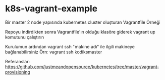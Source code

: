# k8s-vagrant-example
Bir master 2 node yapısında kubernetes cluster oluşturan Vagrantfile Örneği 

Repoyu indirdikten sonra  Vagrantfile'ın olduğu klasöre giderek vagrant up komutunu çalıştırın 

Kurulumun ardından vagrant ssh "makine adı" ile ilgili makineye bağlanabilirsiniz Örn: vagrant ssh kodiksmaster



Referanslar: https://github.com/justmeandopensource/kubernetes/tree/master/vagrant-provisioning
